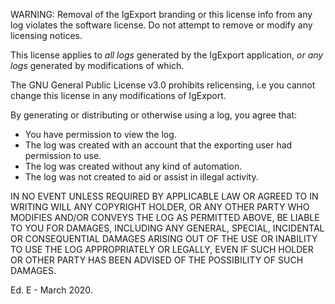 WARNING: Removal of the IgExport branding or this license info from any log violates the software license. Do not attempt to
remove or modify any licensing notices.

This license applies to *all logs* generated by the IgExport application, *or any logs* generated by modifications of which.

The GNU General Public License v3.0 prohibits relicensing, i.e you cannot change this license in any modifications of IgExport.

By generating or distributing or otherwise using a log, you agree that:
- You have permission to view the log.
- The log was created with an account that the exporting user had permission to use.
- The log was created without any kind of automation.
- The log was not created to aid or assist in illegal activity.


IN NO EVENT UNLESS REQUIRED BY APPLICABLE LAW OR AGREED TO IN WRITING
WILL ANY COPYRIGHT HOLDER, OR ANY OTHER PARTY WHO MODIFIES AND/OR CONVEYS
THE LOG AS PERMITTED ABOVE, BE LIABLE TO YOU FOR DAMAGES, INCLUDING ANY
GENERAL, SPECIAL, INCIDENTAL OR CONSEQUENTIAL DAMAGES ARISING OUT OF THE
USE OR INABILITY TO USE THE LOG APPROPRIATELY OR LEGALLY, EVEN IF SUCH
HOLDER OR OTHER PARTY HAS BEEN ADVISED OF THE POSSIBILITY OF SUCH DAMAGES.

Ed. E - March 2020.
